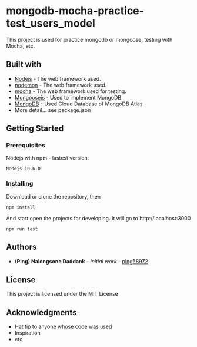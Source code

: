 # mongodb-mocha-practice-test_users_model

This project is used for practice mongodb or mongoose, testing with Mocha, etc.

## Built with

- [Nodejs](https://nodejs.org/en/docs/) - The web framework used.
- [nodemon](#) - The web framework used.
- [mocha](#) - The web framework used for testing.
- [Mongoosejs](https://mongoosejs.com/docs/guide.html) - Used to implement MongoDB.
- [MongoDB](https://www.mongodb.com/cloud/atlas) - Used Cloud Database of MongoDB Atlas.
- More detail... see package.json

## Getting Started

### Prerequisites

Nodejs with npm - lastest version.

```
Nodejs 10.6.0
```

### Installing

Download or clone the repository, then

```
npm install
```

And start open the projects for developing. It will go to http://localhost:3000

```
npm run test
```

## Authors

- **(Ping) Nalongsone Daddank** - _Initial work_ - [ping58972](https://github.com/ping58972)

## License

This project is licensed under the MIT License

## Acknowledgments

- Hat tip to anyone whose code was used
- Inspiration
- etc
